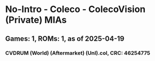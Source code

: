 # No-Intro - Coleco - ColecoVision (Private) MIAs
## Games: 1, ROMs: 1, as of 2025-04-19

### CVDRUM (World) (Aftermarket) (Unl).col, CRC: 46254775
